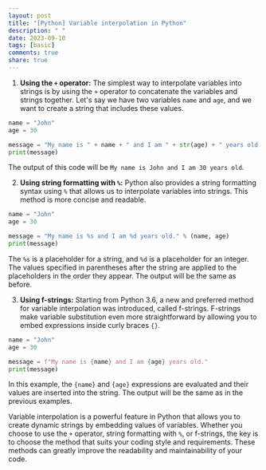 ```yaml
---
layout: post
title: "[Python] Variable interpolation in Python"
description: " "
date: 2023-09-10
tags: [basic]
comments: true
share: true
---
```


1. **Using the `+` operator:**
The simplest way to interpolate variables into strings is by using the `+` operator to concatenate the variables and strings together. Let's say we have two variables `name` and `age`, and we want to create a string that includes these values.

```python
name = "John"
age = 30

message = "My name is " + name + " and I am " + str(age) + " years old."
print(message)
```

The output of this code will be `My name is John and I am 30 years old`.

2. **Using string formatting with `%`:**
Python also provides a string formatting syntax using `%` that allows us to interpolate variables into strings. This method is more concise and readable.

```python
name = "John"
age = 30

message = "My name is %s and I am %d years old." % (name, age)
print(message)
```

The `%s` is a placeholder for a string, and `%d` is a placeholder for an integer. The values specified in parentheses after the string are applied to the placeholders in the order they appear. The output will be the same as before.

3. **Using f-strings:**
Starting from Python 3.6, a new and preferred method for variable interpolation was introduced, called f-strings. F-strings make variable substitution even more straightforward by allowing you to embed expressions inside curly braces `{}`.

```python
name = "John"
age = 30

message = f"My name is {name} and I am {age} years old."
print(message)
```

In this example, the `{name}` and `{age}` expressions are evaluated and their values are inserted into the string. The output will be the same as in the previous examples.

Variable interpolation is a powerful feature in Python that allows you to create dynamic strings by embedding values of variables. Whether you choose to use the `+` operator, string formatting with `%`, or f-strings, the key is to choose the method that suits your coding style and requirements. These methods can greatly improve the readability and maintainability of your code.
